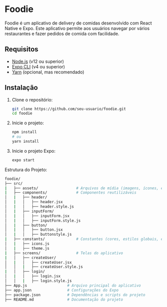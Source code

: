 # Foodie

Foodie é um aplicativo de delivery de comidas desenvolvido com React Native e Expo. Este aplicativo permite aos usuários navegar por vários restaurantes e fazer pedidos de comida com facilidade.

## Requisitos

- [Node.js](https://nodejs.org/) (v12 ou superior)
- [Expo CLI](https://docs.expo.dev/get-started/installation/) (v4 ou superior)
- [Yarn](https://yarnpkg.com/) (opcional, mas recomendado)

## Instalação

1. Clone o repositório:

   ```sh
   git clone https://github.com/seu-usuario/foodie.git
   cd foodie
   ```

2. Inicie o projeto:
  
    ```sh
    npm install
    # ou
    yarn install
    ```

3. Inicie o projeto Expo:

    ```sh
    expo start
    ```

Estrutura do Projeto:

```bash
foodie/
├── src/
|   ├── assets/                 # Arquivos de mídia (imagens, ícones, etc.)
|   ├── components/             # Componentes reutilizáveis
│   |   ├── header/
│   |   │   ├── header.jsx
│   |   │   ├── header.style.js
│   |   ├── inputForm/
│   |   │   ├── inputForm.jsx
│   |   │   ├── inputForm.style.js
│   |   ├── button/
│   |   │   ├── button.jsx
│   |   │   ├── buttonstyle.js
|   ├── constants/              # Constantes (cores, estilos globais, etc.)
│   |   ├── icons.js
│   |   ├── theme.js
|   ├── screens/                # Telas do aplicativo
|   │   ├── createUser/
│   |   │   ├── createUser.jsx
│   │   |   ├── createUser.style.js
|   │   ├── login/
│   |   │   ├── login.jsx
│   │   |   ├── login.style.js
├── App.js                  # Arquivo principal do aplicativo
├── app.json                # Configurações do Expo
├── package.json            # Dependências e scripts do projeto
├── README.md               # Documentação do projeto
```

